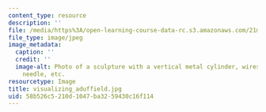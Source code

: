 ```yaml
---
content_type: resource
description: ''
file: /media/https%3A/open-learning-course-data-rc.s3.amazonaws.com/21m-065-introduction-to-musical-composition-spring-2014/58b526c5210d1047ba3259430c16f114_visualizing_aduffield.jpg
file_type: image/jpeg
image_metadata:
  caption: ''
  credit: ''
  image-alt: Photo of a sculpture with a vertical metal cylinder, wires, knitting
    needle, etc.
resourcetype: Image
title: visualizing_aduffield.jpg
uid: 58b526c5-210d-1047-ba32-59430c16f114
---
```

